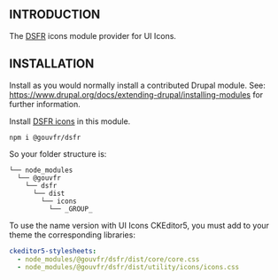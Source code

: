## INTRODUCTION

The [DSFR](https://www.systeme-de-design.gouv.fr/) icons module provider for UI Icons.

## INSTALLATION

Install as you would normally install a contributed Drupal module.
See: https://www.drupal.org/docs/extending-drupal/installing-modules for further
information.

Install [DSFR icons](https://www.npmjs.com/package/@gouvfr/dsfr) in this module.

```shell
npm i @gouvfr/dsfr
```

So your folder structure is:

```
└── node_modules
  └── @gouvfr
    └── dsfr
      └── dist
        └── icons
          └── _GROUP_
```

To use the name version with UI Icons CKEditor5, you must add to your theme the
corresponding libraries:

```yml
ckeditor5-stylesheets:
  - node_modules/@gouvfr/dsfr/dist/core/core.css
  - node_modules/@gouvfr/dsfr/dist/utility/icons/icons.css
```
